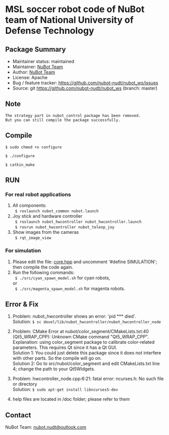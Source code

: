 # MSL soccer robot code of NuBot team of National University of Defense Technology
## Package Summary   

- Maintainer status: maintained
- Maintainer: [NuBot Team](https://www.trustie.net/organizations/23?org_subfield_id=108)
- Author: [NuBot Team](https://www.trustie.net/organizations/23?org_subfield_id=108)
- License: Apache
- Bug / feature tracker: https://github.com/nubot-nudt/nubot_ws/issues
- Source: git https://github.com/nubot-nudt/nubot_ws (branch: master)
   
## Note
	The strategy part in nubot_control package has been removed. 
	But you can still compile the package successfully.

## Compile
   `$ sudo chmod +x configure`
   
   `$ ./configure`
   
   `$ catkin_make`

## RUN
### For real robot applications
1. All components:   
   ` $ roslaunch nubot_common nubot.launch`
2. Joy stick and hardware controller   
   ` $ roslaunch nubot_hwcontroller nubot_hwcontroller.launch`   
   ` $ rosrun nubot_hwcontroller nubot_teleop_joy`
3. Show images from the cameras   
   ` $ rqt_image_view`
   
### For simulation
1. Please edit the file: [core.hpp][1] and uncomment '#define SIMULATION'; then compile the code again.
2. Run the following commands:   
` $ ./src/cyan_spawn_model.sh` for cyan robots,   
or   
` $ ./src/magenta_spawn_model.sh` for magenta robots.

## Error & Fix
1. Problem: nubot_hwcontroller shows an error: 'pid *** died'.   
Solution: ` $ sc devel/lib/nubot_hwcontroller/nubot_hwcontroller_node   `

2. Problem: CMake Error at nubot/color_segment/CMakeLists.txt:40 (Qt5_WRAP_CPP): Unknown CMake command "Qt5_WRAP_CPP".    
Explanation: using color_segment package to calibrate color-related parameters. This requires Qt since it has a Qt GUI.   
Solution 1: You could just delete this package since it does not interfere with other parts. So the compile will go on.   
Solution 2: Go to src/nubot/color_segment and edit CMakeLists.txt line 4; change the path to your Qt5Widgets.   

3. Problem: hwcontroller_node.cpp:6:21: fatal error: ncurses.h: No such file or directory     
Solution: `$ sudo apt-get install libncurses5-dev`   

4. help files are located in /doc folder; please refer to them   


## Contact
NuBot Team: nubot.nudt@outlook.com

[1]: src/nubot/nubot_common/core/include/nubot/core/core.hpp
